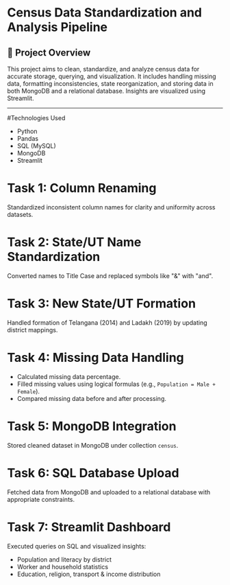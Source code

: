 # Census Data Standardization and Analysis Pipeline

## 🧩 Project Overview
This project aims to clean, standardize, and analyze census data for accurate storage, querying, and visualization. It includes handling missing data, formatting inconsistencies, state reorganization, and storing data in both MongoDB and a relational database. Insights are visualized using Streamlit.

---

#Technologies Used
- Python
- Pandas
- SQL (MySQL)
- MongoDB
- Streamlit


# Task 1: Column Renaming
Standardized inconsistent column names for clarity and uniformity across datasets.

# Task 2: State/UT Name Standardization
Converted names to Title Case and replaced symbols like "&" with "and".

# Task 3: New State/UT Formation
Handled formation of Telangana (2014) and Ladakh (2019) by updating district mappings.

# Task 4: Missing Data Handling
- Calculated missing data percentage.
- Filled missing values using logical formulas (e.g., `Population = Male + Female`).
- Compared missing data before and after processing.

# Task 5: MongoDB Integration
Stored cleaned dataset in MongoDB under collection `census`.

# Task 6: SQL Database Upload
Fetched data from MongoDB and uploaded to a relational database with appropriate constraints.

# Task 7: Streamlit Dashboard
Executed queries on SQL and visualized insights:
- Population and literacy by district
- Worker and household statistics
- Education, religion, transport & income distribution



